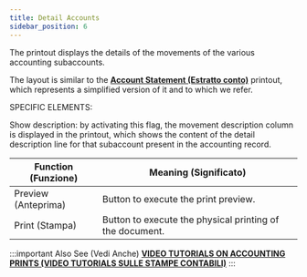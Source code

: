 ```yaml
---
title: Detail Accounts
sidebar_position: 6
---
```


The printout displays the details of the movements of the various accounting subaccounts.

The layout is similar to the **[Account Statement (Estratto conto)](/docs/finance-area/ledger-records/accounting-report/account-statement)** printout, which represents a simplified version of it and to which we refer.

 

SPECIFIC ELEMENTS:

 

Show description: by activating this flag, the movement description column is displayed in the printout, which shows the content of the detail description line for that subaccount present in the accounting record.



| Function (Funzione) | Meaning (Significato) |
| --- | --- |
| Preview (Anteprima) | Button to execute the print preview. |
| Print (Stampa) | Button to execute the physical printing of the document. |


:::important Also See (Vedi Anche)
[**VIDEO TUTORIALS ON ACCOUNTING PRINTS (VIDEO TUTORIALS SULLE STAMPE CONTABILI)**](/docs/video/finance/intro.md)
:::